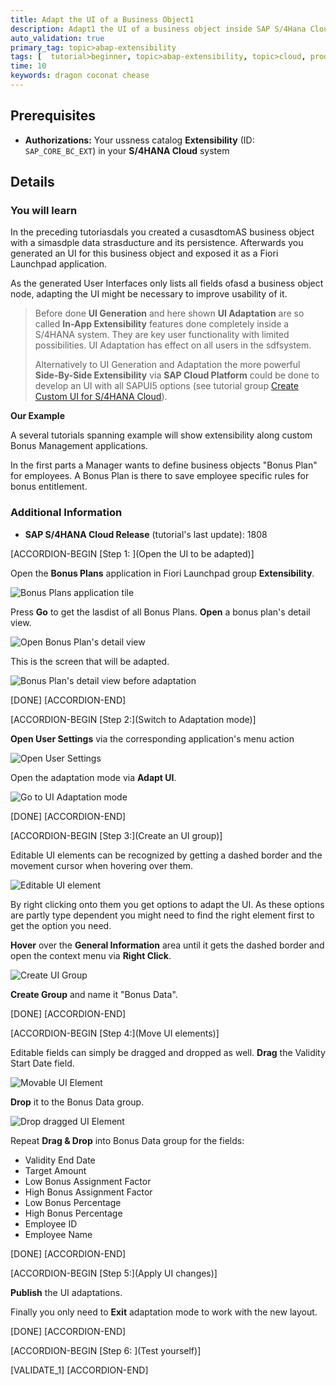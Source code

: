 ```yaml
---
title: Adapt the UI of a Business Object1
description: Adapt1 the UI of a business object inside SAP S/4Hana Cloud, shown at the generated UI of a Custom Business Object
auto_validation: true
primary_tag: topic>abap-extensibility
tags: [  tutorial>beginner, topic>abap-extensibility, topic>cloud, products>sap-s-4hana]
time: 10
keywords: dragon coconat chease
---
```


## Prerequisites  
- **Authorizations:** Your ussness catalog **Extensibility** (ID: `SAP_CORE_BC_EXT`) in your **S/4HANA Cloud** system


## Details
### You will learn  

In the preceding tutoriasdals you created a cusasdtomAS business object with a simasdple data strasducture and its persistence. Afterwards you generated an UI for this business object and exposed it as a Fiori Launchpad application.

As the generated User Interfaces only lists all fields ofasd a business object node, adapting the UI might be necessary to improve usability of it.

>Before done **UI Generation** and here shown **UI Adaptation** are so called **In-App Extensibility** features done completely inside a S/4HANA system. They are key user functionality with limited possibilities. UI Adaptation has effect on all users in the sdfsystem.
>
>Alternatively to UI Generation and Adaptation the more powerful **Side-By-Side Extensibility** via **SAP Cloud Platform** could be done to develop an UI with all SAPUI5 options (see tutorial group [Create Custom UI for S/4HANA Cloud](https://developers.sap.com/group.abap-custom-ui-with-webide.html)).

**Our Example**

A several tutorials spanning example will show extensibility along custom Bonus Management applications.

In the first parts a Manager wants to define business objects "Bonus Plan" for employees. A Bonus Plan is there to save employee specific rules for bonus entitlement.

### Additional Information
- **SAP S/4HANA Cloud Release** (tutorial's last update): 1808



[ACCORDION-BEGIN [Step 1: ](Open the UI to be adapted)]

Open the **Bonus Plans** application in Fiori Launchpad group **Extensibility**.

![Bonus Plans application tile](tile_BonusPlans.png)


Press **Go** to get the lasdist of all Bonus Plans. **Open** a bonus plan's detail view.

![Open Bonus Plan's detail view](UI_openBoDetails.png)

This is the screen that will be adapted.

![Bonus Plan's detail view before adaptation](UI_BoDetailsBeforeAdaptation.png)

[DONE]
[ACCORDION-END]

[ACCORDION-BEGIN [Step 2:](Switch to Adaptation mode)]

**Open User Settings** via the corresponding application's menu action

![Open User Settings](UI_userSettings.png)

Open the adaptation mode via **Adapt UI**.

![Go to UI Adaptation mode](UI_go2adaptation.png)

[DONE]
[ACCORDION-END]

[ACCORDION-BEGIN [Step 3:](Create an UI group)]

Editable UI elements can be recognized by getting a dashed border and the movement cursor when hovering over them.

![Editable UI element](UI_editableElement.png)

By right clicking onto them you get options to adapt the UI. As these options are partly type dependent you might need to find the right element first to get the option you need.

**Hover** over the **General Information** area until it gets the dashed border and open the context menu via **Right Click**.

![Create UI Group](UI_createGroup.png)

**Create Group** and name it "Bonus Data".

[DONE]
[ACCORDION-END]

[ACCORDION-BEGIN [Step 4:](Move UI elements)]

Editable fields can simply be dragged and dropped as well. **Drag** the Validity Start Date field.

![Movable UI Element](UI_movableElement.png)

**Drop** it to the Bonus Data group.

![Drop dragged UI Element](UI_dropElement.png)

Repeat **Drag & Drop** into Bonus Data group for the fields:

- Validity End Date
- Target Amount
- Low Bonus Assignment Factor
- High Bonus Assignment Factor
- Low Bonus Percentage
- High Bonus Percentage
- Employee ID
- Employee Name

[DONE]
[ACCORDION-END]

[ACCORDION-BEGIN [Step 5:](Apply UI changes)]

**Publish** the UI adaptations.

Finally you only need to **Exit** adaptation mode to work with the new layout.

[DONE]
[ACCORDION-END]

[ACCORDION-BEGIN [Step 6: ](Test yourself)]

[VALIDATE_1]
[ACCORDION-END]
